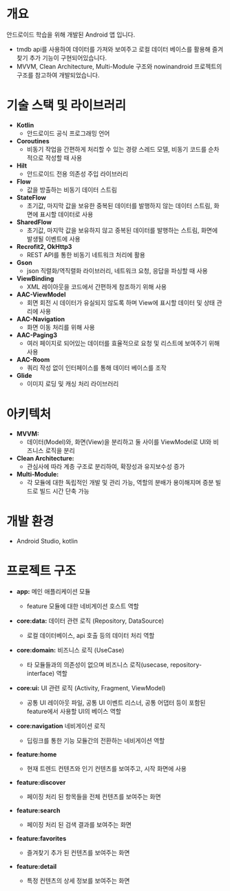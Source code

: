# 개요
안드로이드 학습을 위해 개발된 Android 앱 입니다.
  * tmdb api를 사용하여 데이터를 가져와 보여주고 로컬 데이터 베이스를 활용해 즐겨찾기 추가 기능이 구현되어있습니다.
  * MVVM, Clean Architecture, Multi-Module 구조와 nowinandroid 프로젝트의 구조를 참고하여 개발되었습니다.


# 기술 스택 및 라이브러리
* **Kotlin**
  * 안드로이드 공식 프로그래밍 언어
* **Coroutines**
  * 비동기 작업을 간편하게 처리할 수 있는 경량 스레드 모델, 비동기 코드를 순차적으로 작성할 때 사용
* **Hilt**
  * 안드로이드 전용 의존성 주입 라이브러리
* **Flow**
  * 값을 방출하는 비동기 데이터 스트림
* **StateFlow**
  * 초기값, 마지막 값을 보유한 중복된 데이터를 발행하지 않는 데이터 스트림, 화면에 표시할 데이터로 사용
* **SharedFlow**
  * 초기값, 마지막 값을 보유하지 않고 중복된 데이터를 발행하는 스트림, 화면에 발생될 이벤트에 사용
* **Recrofit2, OkHttp3**
  * REST API를 통한 비동기 네트워크 처리에 활용
* **Gson**
  * json 직렬화/역직렬화 라이브러리, 네트워크 요청, 응답을 파싱할 때 사용
* **ViewBinding**
  * XML 레이아웃을 코드에서 간편하게 참조하기 위해 사용
* **AAC-ViewModel**
  * 회면 회전 시 데이터가 유실되지 않도록 하며 View에 표시할 데이터 및 상태 관리에 사용
* **AAC-Navigation**
  * 화면 이동 처리를 위해 사용
* **AAC-Paging3**
  * 여러 페이지로 되어있는 데이터를 효율적으로 요청 및 리스트에 보여주기 위해 사용
* **AAC-Room**
  * 쿼리 작성 없이 인터페이스를 통해 데이터 베이스를 조작
* **Glide**
  * 이미지 로딩 및 캐싱 처리 라이브러리


# 아키텍처

* **MVVM:**
  * 데이터(Model)와, 화면(View)을 분리하고 둘 사이를 ViewModel로 UI와 비즈니스 로직을 분리
* **Clean Architecture:**
  * 관심사에 따라 계층 구조로 분리하여, 확장성과 유지보수성 증가
* **Multi-Module:**
  * 각 모듈에 대한 독립적인 개발 및 관리 가능, 역할의 분배가 용이해지며 증분 빌드로 빌드 시간 단축 가능

# 개발 환경
* Android Studio, kotlin


# 프로젝트 구조
* **app:** 메인 애플리케이션 모듈
  * feature 모듈에 대한 네비게이션 호스트 역할
 
    
* **core:data:** 데이터 관련 로직 (Repository, DataSource)
  * 로컬 데이터베이스, api 호출 등의 데이터 처리 역할
* **core:domain:** 비즈니스 로직 (UseCase)
  * 타 모듈들과의 의존성이 없으며 비즈니스 로직(usecase, repository-interface) 역할
* **core:ui:** UI 관련 로직 (Activity, Fragment, ViewModel)
  * 공통 UI 레이아웃 파일, 공통 UI 이벤트 리스너, 공통 어댑터 등이 포함된 feature에서 사용할 UI의 베이스 역할
* **core:navigation** 네비게이션 로직
  * 딥링크를 통한 기능 모듈간의 전환하는 네비게이션 역할
* **feature:home**
  * 현재 트렌드 컨텐츠와 인기 컨텐츠를 보여주고, 시작 화면에 사용
* **feature:discover**
  * 페이징 처리 된 항목들을 전체 컨텐츠를 보여주는 화면
* **feature:search**
  * 페이징 처리 된 검색 결과를 보여주는 화면
* **feature:favorites**
  * 즐겨찾기 추가 된 컨텐츠를 보여주는 화면
* **feature:detail**
  * 특정 컨텐츠의 상세 정보를 보여주는 화면
